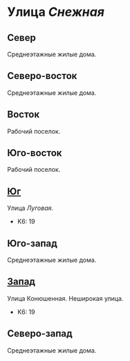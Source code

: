 # Улица *Снежная*

## Север

Среднеэтажные жилые дома.

## Северо-восток

Среднеэтажные жилые дома.

## Восток

Рабочий поселок.

## Юго-восток

Рабочий поселок.

## [Юг](./10620065.md)

Улица *Луговая*.

* K6:   19

## Юго-запад

Среднеэтажные жилые дома.

## [Запад](./10610050.md)

Улица Конюшенная.
Неширокая улица.

* K6:   19

## Северо-запад

Среднеэтажные жилые дома.
